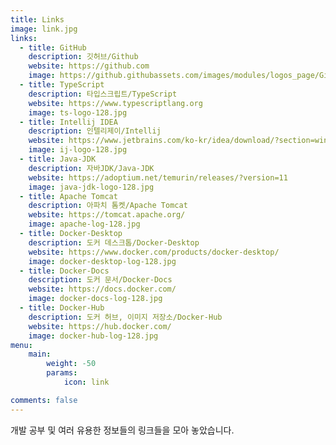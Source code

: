 ```yaml
---
title: Links
image: link.jpg
links:
  - title: GitHub
    description: 깃허브/Github
    website: https://github.com
    image: https://github.githubassets.com/images/modules/logos_page/GitHub-Mark.png
  - title: TypeScript
    description: 타입스크립트/TypeScript
    website: https://www.typescriptlang.org
    image: ts-logo-128.jpg
  - title: Intellij IDEA
    description: 인텔리제이/Intellij
    website: https://www.jetbrains.com/ko-kr/idea/download/?section=windows
    image: ij-logo-128.jpg
  - title: Java-JDK
    description: 자바JDK/Java-JDK
    website: https://adoptium.net/temurin/releases/?version=11
    image: java-jdk-logo-128.jpg
  - title: Apache Tomcat
    description: 아파치 톰켓/Apache Tomcat
    website: https://tomcat.apache.org/
    image: apache-log-128.jpg
  - title: Docker-Desktop
    description: 도커 데스크톱/Docker-Desktop
    website: https://www.docker.com/products/docker-desktop/
    image: docker-desktop-log-128.jpg
  - title: Docker-Docs
    description: 도커 문서/Docker-Docs
    website: https://docs.docker.com/
    image: docker-docs-log-128.jpg
  - title: Docker-Hub
    description: 도커 허브, 이미지 저장소/Docker-Hub
    website: https://hub.docker.com/
    image: docker-hub-log-128.jpg
menu:
    main: 
        weight: -50
        params:
            icon: link

comments: false
---
```


개발 공부 및 여러 유용한 정보들의 링크들을 모아 놓았습니다.
